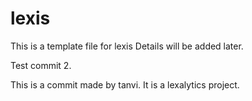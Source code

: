 # lexis

This is a template file for lexis
Details will be added later.

Test commit 2.

This is a commit made by tanvi.
It is a lexalytics project.
